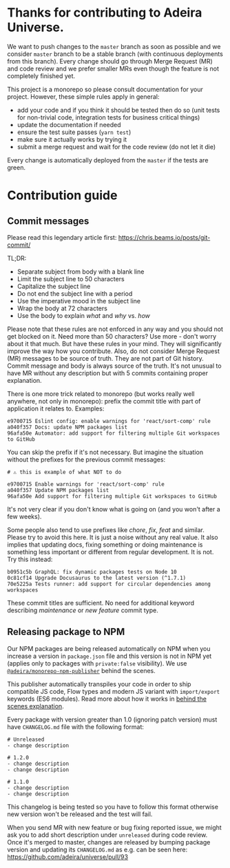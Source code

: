 # Thanks for contributing to Adeira Universe.

We want to push changes to the `master` branch as soon as possible and we consider `master` branch to be a stable branch (with continuous deployments from this branch). Every change should go through Merge Request (MR) and code review and we prefer smaller MRs even though the feature is not completely finished yet.

This project is a monorepo so please consult documentation for your project. However, these simple rules apply in general:

- add your code and if you think it should be tested then do so (unit tests for non-trivial code, integration tests for business critical things)
- update the documentation if needed
- ensure the test suite passes (`yarn test`)
- make sure it actually works by trying it
- submit a merge request and wait for the code review (do not let it die)

Every change is automatically deployed from the `master` if the tests are green.

# Contribution guide

## Commit messages

Please read this legendary article first: https://chris.beams.io/posts/git-commit/

TL;DR:

- Separate subject from body with a blank line
- Limit the subject line to 50 characters
- Capitalize the subject line
- Do not end the subject line with a period
- Use the imperative mood in the subject line
- Wrap the body at 72 characters
- Use the body to explain _what_ and _why_ vs. _how_

Please note that these rules are not enforced in any way and you should not get blocked on it. Need more than 50 characters? Use more - don't worry about it that much. But have these rules in your mind. They will significantly improve the way how you contribute. Also, do not consider Merge Request (MR) messages to be source of truth. They are not part of Git history. Commit message and body is always source of the truth. It's not unusual to have MR without any description but with 5 commits containing proper explanation.

There is one more trick related to monorepo (but works really well anywhere, not only in monorepo): prefix the commit title with part of application it relates to. Examples:

```text
e9700715 Eslint config: enable warnings for 'react/sort-comp' rule
a040f357 Docs: update NPM packages list
96afa50e Automator: add support for filtering multiple Git workspaces to GitHub
```

You can skip the prefix if it's not necessary. But imagine the situation without the prefixes for the previous commit messages:

```text
# ⚠️ this is example of what NOT to do

e9700715 Enable warnings for 'react/sort-comp' rule
a040f357 Update NPM packages list
96afa50e Add support for filtering multiple Git workspaces to GitHub
```

It's not very clear if you don't know what is going on (and you won't after a few weeks).

Some people also tend to use prefixes like _chore_, _fix_, _feat_ and similar. Please try to avoid this here. It is just a noise without any real value. It also implies that updating docs, fixing something or doing maintenance is something less important or different from regular development. It is not. Try this instead:

```text
b0951c5b GraphQL: fix dynamic packages tests on Node 10
0c81cf14 Upgrade Docusaurus to the latest version (^1.7.1)
70e5225a Tests runner: add support for circular dependencies among workspaces
```

These commit titles are sufficient. No need for additional keyword describing _maintenance_ or _new feature_ commit type.

## Releasing package to NPM

Our NPM packages are being released automatically on NPM when you increase a version in `package.json` file and this version is not in NPM yet (applies only to packages with `private:false` visibility). We use [`@adeira/monorepo-npm-publisher`](https://github.com/adeira/universe/tree/master/src/monorepo-npm-publisher) behind the scenes.

This publisher automatically transpiles your code in order to ship compatible JS code, Flow types and modern JS variant with `import/export` keywords (ES6 modules). Read more about how it works in [behind the scenes explanation](https://github.com/adeira/universe/tree/master/src/monorepo-npm-publisher#behind-the-scenes-explanation).

Every package with version greater than 1.0 (ignoring patch version) must have `CHANGELOG.md` file with the following format:

```text
# Unreleased
- change description

# 1.2.0
- change description
- change description

# 1.1.0
- change description
- change description
```

This changelog is being tested so you have to follow this format otherwise new version won't be released and the test will fail.

When you send MR with new feature or bug fixing reported issue, we might ask you to add short description under `unreleased` during code review. Once it's merged to master, changes are released by bumping package version and updating its `CHANGELOG.md` as e.g. can be seen here: https://github.com/adeira/universe/pull/93


